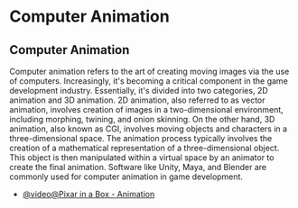 # Computer Animation

## Computer Animation

Computer animation refers to the art of creating moving images via the use of computers. Increasingly, it's becoming a critical component in the game development industry. Essentially, it's divided into two categories, 2D animation and 3D animation. 2D animation, also referred to as vector animation, involves creation of images in a two-dimensional environment, including morphing, twining, and onion skinning. On the other hand, 3D animation, also known as CGI, involves moving objects and characters in a three-dimensional space. The animation process typically involves the creation of a mathematical representation of a three-dimensional object. This object is then manipulated within a virtual space by an animator to create the final animation. Software like Unity, Maya, and Blender are commonly used for computer animation in game development.

- [@video@Pixar in a Box - Animation](https://www.khanacademy.org/computing/pixar/animate/ball/v/intro-animation)